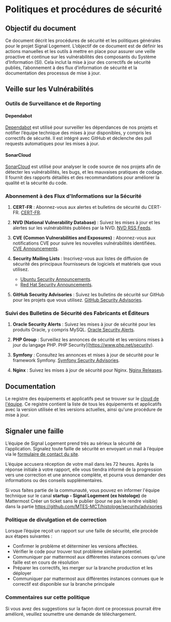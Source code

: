 # Politiques et procédures de sécurité

## Objectif du document
Ce document décrit les procédures de sécurité et les politiques générales pour le projet Signal Logement.
L’objectif de ce document est de définir les actions manuelles et les outils à mettre en place pour assurer une veille proactive et continue sur les vulnérabilités des composants du Système d’Information (SI). Cela inclut la mise à jour des correctifs de sécurité publiés, l’abonnement à des flux d’information de sécurité et la documentation des processus de mise à jour.

## Veille sur les Vulnérabilités
### Outils de Surveillance et de Reporting
#### Dependabot
[Dependabot](https://github.com/MTES-MCT/histologe/security/dependabot) est utilisé pour surveiller les dépendances de nos projets et notifier l’équipe technique des mises à jour disponibles, y compris les correctifs de sécurité. Il est intégré avec GitHub et déclenche des pull requests automatiques pour les mises à jour.

#### SonarCloud
[SonarCloud](https://github.com/MTES-MCT/histologe/security/code-scanning) est utilisé pour analyser le code source de nos projets afin de détecter les vulnérabilités, les bugs, et les mauvaises pratiques de codage. Il fournit des rapports détaillés et des recommandations pour améliorer la qualité et la sécurité du code.   

### Abonnement à des Flux d'Informations sur la Sécurité
1. **CERT-FR** :
   Abonnez-vous aux alertes et bulletins de sécurité du CERT-FR. [CERT-FR](https://www.cert.ssi.gouv.fr/actualite/).

2. **NVD (National Vulnerability Database)** :
   Suivez les mises à jour et les alertes sur les vulnérabilités publiées par la NVD. [NVD RSS Feeds](https://nvd.nist.gov/).

3. **CVE (Common Vulnerabilities and Exposures)** :
   Abonnez-vous aux notifications CVE pour suivre les nouvelles vulnérabilités identifiées. [CVE Announcements](https://github.com/CVEProject/cvelistV5).

4. **Security Mailing Lists** :
   Inscrivez-vous aux listes de diffusion de sécurité des principaux fournisseurs de logiciels et matériels que vous utilisez.
     - [Ubuntu Security Announcements](https://lists.ubuntu.com/mailman/listinfo/ubuntu-security-announce).
     - [Red Hat Security Announcements](https://www.redhat.com/mailman/listinfo).

6. **GitHub Security Advisories** :
   Suivez les bulletins de sécurité sur GitHub pour les projets que vous utilisez. [GitHub Security Advisories](https://github.com/advisories).

### Suivi des Bulletins de Sécurité des Fabricants et Éditeurs
1. **Oracle Security Alerts** :
   Suivez les mises à jour de sécurité pour les produits Oracle, y compris MySQL. [Oracle Security Alerts](https://www.oracle.com/security-alerts/).

2. **PHP Group** :
   Surveillez les annonces de sécurité et les versions mises à jour du langage PHP. PHP Security](https://www.php.net/security).

3. **Symfony** :
   Consultez les annonces et mises à jour de sécurité pour le framework Symfony. [Symfony Security Advisories](https://symfony.com/blog/category/security-advisories).

4. **Nginx** :
   Suivez les mises à jour de sécurité pour Nginx. [Nginx Releases](https://nginx.org/en/CHANGES).

## Documentation

Le registre des équipements et applicatifs peut se trouver sur le [cloud de l'équipe](https://docs.google.com/spreadsheets/d/1KzdbRt-o58UL4Qtdzn5akOc9XmykcoEks5yClO0zrJc/edit?gid=0#gid=0). Ce registre contient la liste de tous les équipements et applicatifs avec la version utilisée et les versions actuelles, ainsi qu'une procédure de mise à jour.


## Signaler une faille
L’équipe de Signal Logement prend très au sérieux la sécurité de l’application. Signalez toute faille de sécurité en envoyant un mail à l’équipe via le [formulaire de contact du site](https://signal-logement.beta.gouv.fr/contact).

L’équipe accusera réception de votre mail dans les 72 heures. Après la réponse initiale à votre rapport, elle vous tiendra informé de la progression vers une correction et une annonce complète, et pourra vous demander des informations ou des conseils supplémentaires.

Si vous faites partie de la communauté, vous pouvez en informer l'équipe technique sur le canal **startup - Signal Logement (ex histologe)** de Mattermost
Créer un ticket sans le publier (pour ne pas le rendre visible) dans la partie https://github.com/MTES-MCT/histologe/security/advisories

### Politique de divulgation et de correction

Lorsque l’équipe reçoit un rapport sur une faille de sécurité, elle procède aux étapes suivantes :

- Confirmer le problème et déterminer les versions affectées.
- Vérifier le code pour trouver tout problème similaire potentiel.
- Communiquer par mattermost aux différentes instances connues qu'une faille est en cours de résolution
- Préparer les correctifs, les merger sur la branche production et les déployer
- Communiquer par mattermost aux différentes instances connues que le correctif est disponible sur la branche principale

### Commentaires sur cette politique
Si vous avez des suggestions sur la façon dont ce processus pourrait être amélioré, veuillez soumettre une demande de téléchargement.
